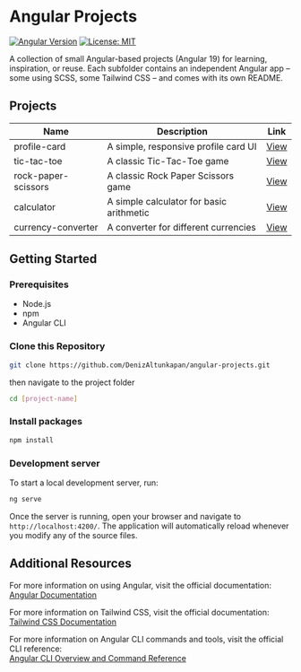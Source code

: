 # Angular Projects

[![Angular Version](https://img.shields.io/badge/Angular-19-DD0031.svg?logo=angular&style=flat)](https://angular.io/)
[![License: MIT](https://img.shields.io/badge/License-MIT-yellow.svg?style=flat)](https://opensource.org/licenses/MIT)

A collection of small Angular-based projects (Angular 19) for learning, inspiration, or reuse.
Each subfolder contains an independent Angular app – some using SCSS, some Tailwind CSS – and comes with its own README.

## Projects

| Name           | Description                                | Link                          |
|----------------|--------------------------------------------|-------------------------------|
| profile-card   | A simple, responsive profile card UI       | [View](./profile-card)        |
| tic-tac-toe    | A classic Tic-Tac-Toe game                 | [View](./tic-tac-toe)         |
| rock-paper-scissors | A classic Rock Paper Scissors game    | [View](./rock-paper-scissors) |
| calculator     | A simple calculator for basic arithmetic   | [View](./calculator)          |
| currency-converter    | A converter for different currencies| [View](./currency-converter)  |

## Getting Started

### Prerequisites
- Node.js 
- npm
- Angular CLI

### Clone this Repository

```bash
git clone https://github.com/DenizAltunkapan/angular-projects.git
```

then navigate to the project folder

```bash
cd [project-name]
```

### Install packages

```bash
npm install
```

### Development server

To start a local development server, run:

```bash
ng serve
```

Once the server is running, open your browser and navigate to `http://localhost:4200/`. The application will automatically reload whenever you modify any of the source files.

## Additional Resources

For more information on using Angular, visit the official documentation:  
[Angular Documentation](https://angular.dev)

For more information on Tailwind CSS, visit the official documentation:  
[Tailwind CSS Documentation](https://tailwindcss.com/docs)

For more information on Angular CLI commands and tools, visit the official CLI reference:  
[Angular CLI Overview and Command Reference](https://angular.dev/tools/cli)
